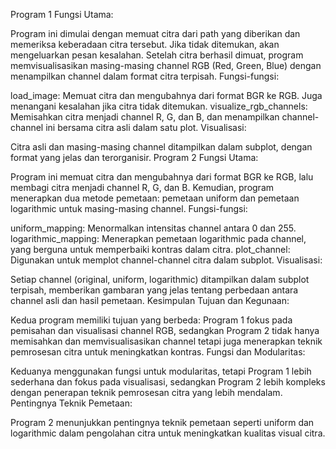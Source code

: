 Program 1
Fungsi Utama:

Program ini dimulai dengan memuat citra dari path yang diberikan dan memeriksa keberadaan citra tersebut. Jika tidak ditemukan, akan mengeluarkan pesan kesalahan.
Setelah citra berhasil dimuat, program memvisualisasikan masing-masing channel RGB (Red, Green, Blue) dengan menampilkan channel dalam format citra terpisah.
Fungsi-fungsi:

load_image: Memuat citra dan mengubahnya dari format BGR ke RGB. Juga menangani kesalahan jika citra tidak ditemukan.
visualize_rgb_channels: Memisahkan citra menjadi channel R, G, dan B, dan menampilkan channel-channel ini bersama citra asli dalam satu plot.
Visualisasi:

Citra asli dan masing-masing channel ditampilkan dalam subplot, dengan format yang jelas dan terorganisir.
Program 2
Fungsi Utama:

Program ini memuat citra dan mengubahnya dari format BGR ke RGB, lalu membagi citra menjadi channel R, G, dan B.
Kemudian, program menerapkan dua metode pemetaan: pemetaan uniform dan pemetaan logarithmic untuk masing-masing channel.
Fungsi-fungsi:

uniform_mapping: Menormalkan intensitas channel antara 0 dan 255.
logarithmic_mapping: Menerapkan pemetaan logarithmic pada channel, yang berguna untuk memperbaiki kontras dalam citra.
plot_channel: Digunakan untuk memplot channel-channel citra dalam subplot.
Visualisasi:

Setiap channel (original, uniform, logarithmic) ditampilkan dalam subplot terpisah, memberikan gambaran yang jelas tentang perbedaan antara channel asli dan hasil pemetaan.
Kesimpulan
Tujuan dan Kegunaan:

Kedua program memiliki tujuan yang berbeda: Program 1 fokus pada pemisahan dan visualisasi channel RGB, sedangkan Program 2 tidak hanya memisahkan dan memvisualisasikan channel tetapi juga menerapkan teknik pemrosesan citra untuk meningkatkan kontras.
Fungsi dan Modularitas:

Keduanya menggunakan fungsi untuk modularitas, tetapi Program 1 lebih sederhana dan fokus pada visualisasi, sedangkan Program 2 lebih kompleks dengan penerapan teknik pemrosesan citra yang lebih mendalam.
Pentingnya Teknik Pemetaan:

Program 2 menunjukkan pentingnya teknik pemetaan seperti uniform dan logarithmic dalam pengolahan citra untuk meningkatkan kualitas visual citra.
